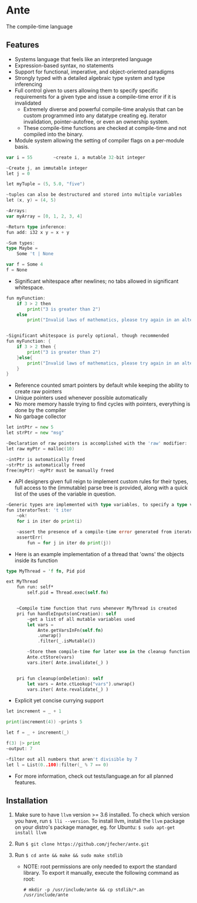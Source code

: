 ﻿# Ante
The compile-time language

## Features
* Systems language that feels like an interpreted language
* Expression-based syntax, no statements
* Support for functional, imperative, and object-oriented paradigms
* Strongly typed with a detailed algebraic type system and type inferencing
* Full control given to users allowing them to specify specific requirements for a given
type and issue a compile-time error if it is invalidated
    -  Extremely diverse and powerful compile-time analysis that can be custom programmed into
any datatype creating eg. iterator invalidation, pointer-autofree, or even an ownership system.
    - These compile-time functions are checked at compile-time and not compiled into the binary.
* Module system allowing the setting of compiler flags on a per-module basis.
```go
var i = 55        ~create i, a mutable 32-bit integer

~Create j, an immutable integer
let j = 0

let myTuple = (5, 5.0, "five")

~tuples can also be destructured and stored into multiple variables
let (x, y) = (4, 5)

~Arrays:
var myArray = [0, 1, 2, 3, 4]

~Return type inference:
fun add: i32 x y = x + y

~Sum types:
type Maybe =
    Some 't | None

var f = Some 4
f = None
```
* Significant whitespace after newlines; no tabs allowed in significant whitespace.
```go
fun myFunction:
    if 3 > 2 then
        print("3 is greater than 2")
    else
        print("Invalid laws of mathematics, please try again in an alternate universe")


~Significant whitespace is purely optional, though recommended
fun myFunction: {
    if 3 > 2 then {
        print("3 is greater than 2")
    }else{
        print("Invalid laws of mathematics, please try again in an alternate universe")
    }
}
```
* Reference counted smart pointers by default while keeping the ability to create raw pointers
* Unique pointers used whenever possible automatically
* No more memory hassle trying to find cycles with pointers, everything is done by the compiler
* No garbage collector
```go
let intPtr = new 5
let strPtr = new "msg"

~Declaration of raw pointers is accomplished with the 'raw' modifier:
let raw myPtr = malloc(10)

~intPtr is automatically freed
~strPtr is automatically freed
free(myPtr) ~myPtr must be manually freed
```
* API designers given full reign to implement custom rules for their types, full access to the (immutable)
parse tree is provided, along with a quick list of the uses of the variable in question.
```go
~Generic types are implemented with type variables, to specify a type variable, identified by a '
fun iteratorTest: 't iter
    ~ok!
    for i in iter do print(i)

    ~assert the presence of a compile-time error generated from iterator invalidation
    assertErr(
        fun = for j in iter do print(j))
```

* Here is an example implementation of a thread that 'owns' the objects inside its function
```rust
type MyThread = 'f fn, Pid pid

ext MyThread
    fun run: self*
        self.pid = Thread.exec(self.fn)


    ~Compile time function that runs whenever MyThread is created
    pri fun handleInputs(onCreation): self
        ~get a list of all mutable variables used
        let vars = 
            Ante.getVarsInFn(self.fn)
            .unwrap()
            .filter(_.isMutable())

        ~Store them compile-time for later use in the cleanup function
        Ante.ctStore(vars)
        vars.iter( Ante.invalidate(_) )


    pri fun cleanup(onDeletion): self
        let vars = Ante.ctLookup("vars").unwrap()
        vars.iter( Ante.revalidate(_) )
```
* Explicit yet concise currying support
```go
let increment = _ + 1

print(increment(4)) ~prints 5

let f = _ + increment(_)

f(3) |> print
~output: 7

~filter out all numbers that aren't divisible by 7
let l = List(0..100):filter(_ % 7 == 0)

```

* For more information, check out tests/language.an for all planned features.


## Installation
1. Make sure to have `llvm` version >= 3.6 installed.  To check which version you have, run `$ lli --version`.  To install llvm, install the `llvm` package on your distro's package manager, eg. for Ubuntu: `$ sudo apt-get install llvm`

2. Run `$ git clone https://github.com/jfecher/ante.git`

3. Run `$ cd ante && make && sudo make stdlib`

    - NOTE: root permissions are only needed to export the standard library.  To export it manually, execute the following command as root:

        `# mkdir -p /usr/include/ante && cp stdlib/*.an /usr/include/ante`
